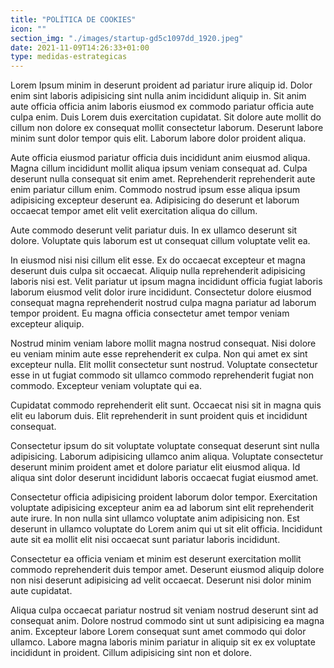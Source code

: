 ```yaml
---
title: "POLÍTICA DE COOKIES"
icon: ""
section_img: "./images/startup-gd5c1097dd_1920.jpeg"
date: 2021-11-09T14:26:33+01:00
type: medidas-estrategicas
---
```

Lorem Ipsum minim in deserunt proident ad pariatur irure aliquip id. Dolor enim sint laboris adipisicing sint nulla anim incididunt aliquip in. Sit anim aute officia officia anim laboris eiusmod ex commodo pariatur officia aute culpa enim. Duis Lorem duis exercitation cupidatat. Sit dolore aute mollit do cillum non dolore ex consequat mollit consectetur laborum. Deserunt labore minim sunt dolor tempor quis elit. Laborum labore dolor proident aliqua.

Aute officia eiusmod pariatur officia duis incididunt anim eiusmod aliqua. Magna cillum incididunt mollit aliqua ipsum veniam consequat ad. Culpa deserunt nulla consequat sit enim amet. Reprehenderit reprehenderit aute enim pariatur cillum enim. Commodo nostrud ipsum esse aliqua ipsum adipisicing excepteur deserunt ea. Adipisicing do deserunt et laborum occaecat tempor amet elit velit exercitation aliqua do cillum.

Aute commodo deserunt velit pariatur duis. In ex ullamco deserunt sit dolore. Voluptate quis laborum est ut consequat cillum voluptate velit ea.

In eiusmod nisi nisi cillum elit esse. Ex do occaecat excepteur et magna deserunt duis culpa sit occaecat. Aliquip nulla reprehenderit adipisicing laboris nisi est. Velit pariatur ut ipsum magna incididunt officia fugiat laboris laborum eiusmod velit dolor irure incididunt. Consectetur dolore eiusmod consequat magna reprehenderit nostrud culpa magna pariatur ad laborum tempor proident. Eu magna officia consectetur amet tempor veniam excepteur aliquip.

Nostrud minim veniam labore mollit magna nostrud consequat. Nisi dolore eu veniam minim aute esse reprehenderit ex culpa. Non qui amet ex sint excepteur nulla. Elit mollit consectetur sunt nostrud. Voluptate consectetur esse in ut fugiat commodo sit ullamco commodo reprehenderit fugiat non commodo. Excepteur veniam voluptate qui ea.

Cupidatat commodo reprehenderit elit sunt. Occaecat nisi sit in magna quis elit eu laborum duis. Elit reprehenderit in sunt proident quis et incididunt consequat.

Consectetur ipsum do sit voluptate voluptate consequat deserunt sint nulla adipisicing. Laborum adipisicing ullamco anim aliqua. Voluptate consectetur deserunt minim proident amet et dolore pariatur elit eiusmod aliqua. Id aliqua sint dolor deserunt incididunt laboris occaecat fugiat eiusmod amet.

Consectetur officia adipisicing proident laborum dolor tempor. Exercitation voluptate adipisicing excepteur anim ea ad laborum sint elit reprehenderit aute irure. In non nulla sint ullamco voluptate anim adipisicing non. Est deserunt in ullamco voluptate do Lorem anim qui ut sit elit officia. Incididunt aute sit ea mollit elit nisi occaecat sunt pariatur laboris incididunt.

Consectetur ea officia veniam et minim est deserunt exercitation mollit commodo reprehenderit duis tempor amet. Deserunt eiusmod aliquip dolore non nisi deserunt adipisicing ad velit occaecat. Deserunt nisi dolor minim aute cupidatat.

Aliqua culpa occaecat pariatur nostrud sit veniam nostrud deserunt sint ad consequat anim. Dolore nostrud commodo sint ut sunt adipisicing ea magna anim. Excepteur labore Lorem consequat sunt amet commodo qui dolor ullamco. Labore magna laboris minim pariatur in aliquip sit ex ex voluptate incididunt in proident. Cillum adipisicing sint non et dolore.